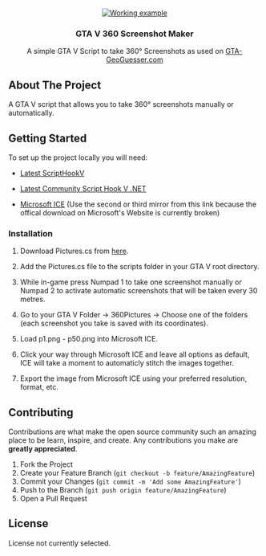 <!-- PROJECT LOGO -->
<br />
<p align="center">
  <a href="https://github.com/LouisKlimek/GTA-V-360-Screenshot-maker">
    <img src="https://user-images.githubusercontent.com/33849459/127925861-0707f33f-e3c0-41ad-b4ec-68aaf74e19cf.png" alt="Working example"></img>
  </a>

  <h3 align="center">GTA V 360 Screenshot Maker</h3>

  <p align="center">
    A simple GTA V Script to take 360° Screenshots as used on <a href="https://gta-geoguesser.com/">GTA-GeoGuesser.com</a>
    <br />
  </p>
</p>

## About The Project

A GTA V script that allows you to take 360° screenshots manually or automatically.

## Getting Started

To set up the project locally you will need:

* [Latest ScriptHookV](http://dev-c.com/gtav/scripthookv/)

* [Latest Community Script Hook V .NET](https://github.com/crosire/scripthookvdotnet/releases)

* [Microsoft ICE](https://www.heise.de/download/product/image-composite-editor-ice-58832/download) (Use the second or third mirror from this link because the offical download on Microsoft's Website is currently broken)

### Installation

1. Download Pictures.cs from [here](./360Pictures/360Pictures/Pictures.cs).

2. Add the Pictures.cs file to the scripts folder in your GTA V root directory.

3. While in-game press Numpad 1 to take one screenshot manually or Numpad 2 to activate automatic screenshots that will be taken every 30 metres.

4. Go to your GTA V Folder -> 360Pictures -> Choose one of the folders (each screenshot you take is saved with its coordinates).

5. Load p1.png - p50.png into Microsoft ICE.

6. Click your way through Microsoft ICE and leave all options as default, ICE will take a moment to automaticly stitch the images together.

7. Export the image from Microsoft ICE using your preferred resolution, format, etc.

## Contributing

Contributions are what make the open source community such an amazing place to be learn, inspire, and create. Any contributions you make are **greatly appreciated**.

1. Fork the Project
2. Create your Feature Branch (`git checkout -b feature/AmazingFeature`)
3. Commit your Changes (`git commit -m 'Add some AmazingFeature'`)
4. Push to the Branch (`git push origin feature/AmazingFeature`)
5. Open a Pull Request

## License

License not currently selected.
